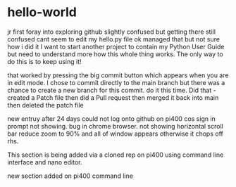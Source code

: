 # hello-world
jr first foray into exploring github
slightly confused but getting there
still confused cant seem to edit my
hello.py file
ok managed that but not sure how i did it
I want to start another project to contain
my Python User Guide but need to understand 
more how this whole thing works.
The only way to do this is to keep using it!

that worked by pressing the big commit button 
which appears when you are in edit mode.
I chose to commit directly to the main branch
but there was a chance to create a new branch 
for this commit. do it this time.
Did that - created a Patch file then 
did a Pull request then merged it back into main
then deleted the patch file

new entruy after 24 days
could not log onto github on pi400 cos 
sign in prompt not showing. bug in chrome 
browser. not showing horizontal scroll bar
reduce zoom to 90% and all of window appears
otherwise it chops off rhs.


This section is being added via a cloned rep
on pi400 using command line interface and 
nano editor.

new section added on pi400 command line 
